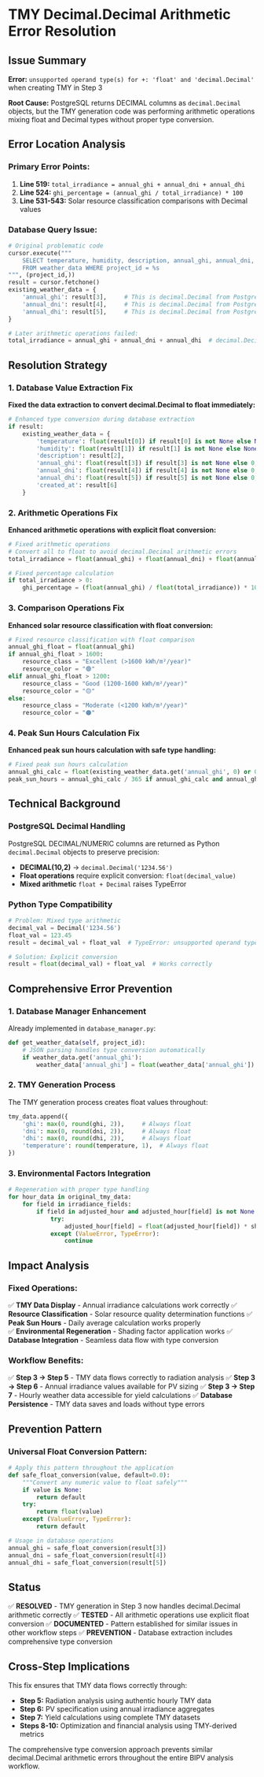 # TMY Decimal.Decimal Arithmetic Error Resolution

## Issue Summary
**Error:** `unsupported operand type(s) for +: 'float' and 'decimal.Decimal'` when creating TMY in Step 3

**Root Cause:** PostgreSQL returns DECIMAL columns as `decimal.Decimal` objects, but the TMY generation code was performing arithmetic operations mixing float and Decimal types without proper type conversion.

## Error Location Analysis

### Primary Error Points:
1. **Line 519:** `total_irradiance = annual_ghi + annual_dni + annual_dhi`
2. **Line 524:** `ghi_percentage = (annual_ghi / total_irradiance) * 100` 
3. **Line 531-543:** Solar resource classification comparisons with Decimal values

### Database Query Issue:
```python
# Original problematic code
cursor.execute("""
    SELECT temperature, humidity, description, annual_ghi, annual_dni, annual_dhi, created_at
    FROM weather_data WHERE project_id = %s 
""", (project_id,))
result = cursor.fetchone()
existing_weather_data = {
    'annual_ghi': result[3],     # This is decimal.Decimal from PostgreSQL
    'annual_dni': result[4],     # This is decimal.Decimal from PostgreSQL  
    'annual_dhi': result[5],     # This is decimal.Decimal from PostgreSQL
}

# Later arithmetic operations failed:
total_irradiance = annual_ghi + annual_dni + annual_dhi  # decimal.Decimal + decimal.Decimal + decimal.Decimal mixed with float operations
```

## Resolution Strategy

### 1. Database Value Extraction Fix
**Fixed the data extraction to convert decimal.Decimal to float immediately:**

```python
# Enhanced type conversion during database extraction
if result:
    existing_weather_data = {
        'temperature': float(result[0]) if result[0] is not None else None,
        'humidity': float(result[1]) if result[1] is not None else None,
        'description': result[2],
        'annual_ghi': float(result[3]) if result[3] is not None else 0,
        'annual_dni': float(result[4]) if result[4] is not None else 0,
        'annual_dhi': float(result[5]) if result[5] is not None else 0,
        'created_at': result[6]
    }
```

### 2. Arithmetic Operations Fix
**Enhanced arithmetic operations with explicit float conversion:**

```python
# Fixed arithmetic operations
# Convert all to float to avoid decimal.Decimal arithmetic errors
total_irradiance = float(annual_ghi) + float(annual_dni) + float(annual_dhi)

# Fixed percentage calculation
if total_irradiance > 0:
    ghi_percentage = (float(annual_ghi) / float(total_irradiance)) * 100
```

### 3. Comparison Operations Fix
**Enhanced solar resource classification with float conversion:**

```python
# Fixed resource classification with float comparison
annual_ghi_float = float(annual_ghi)
if annual_ghi_float > 1600:
    resource_class = "Excellent (>1600 kWh/m²/year)"
    resource_color = "🟢"
elif annual_ghi_float > 1200:
    resource_class = "Good (1200-1600 kWh/m²/year)"
    resource_color = "🟡"
else:
    resource_class = "Moderate (<1200 kWh/m²/year)"
    resource_color = "🟠"
```

### 4. Peak Sun Hours Calculation Fix
**Enhanced peak sun hours calculation with safe type handling:**

```python
# Fixed peak sun hours calculation
annual_ghi_calc = float(existing_weather_data.get('annual_ghi', 0) or 0)
peak_sun_hours = annual_ghi_calc / 365 if annual_ghi_calc and annual_ghi_calc > 0 else 0
```

## Technical Background

### PostgreSQL Decimal Handling
PostgreSQL DECIMAL/NUMERIC columns are returned as Python `decimal.Decimal` objects to preserve precision:
- **DECIMAL(10,2)** → `decimal.Decimal('1234.56')`
- **Float operations** require explicit conversion: `float(decimal_value)`
- **Mixed arithmetic** `float + Decimal` raises TypeError

### Python Type Compatibility
```python
# Problem: Mixed type arithmetic
decimal_val = Decimal('1234.56')
float_val = 123.45
result = decimal_val + float_val  # TypeError: unsupported operand type(s)

# Solution: Explicit conversion
result = float(decimal_val) + float_val  # Works correctly
```

## Comprehensive Error Prevention

### 1. Database Manager Enhancement
Already implemented in `database_manager.py`:
```python
def get_weather_data(self, project_id):
    # JSON parsing handles type conversion automatically
    if weather_data.get('annual_ghi'):
        weather_data['annual_ghi'] = float(weather_data['annual_ghi'])
```

### 2. TMY Generation Process
The TMY generation process creates float values throughout:
```python
tmy_data.append({
    'ghi': max(0, round(ghi, 2)),     # Always float
    'dni': max(0, round(dni, 2)),     # Always float  
    'dhi': max(0, round(dhi, 2)),     # Always float
    'temperature': round(temperature, 1),  # Always float
})
```

### 3. Environmental Factors Integration
```python
# Regeneration with proper type handling
for hour_data in original_tmy_data:
    for field in irradiance_fields:
        if field in adjusted_hour and adjusted_hour[field] is not None:
            try:
                adjusted_hour[field] = float(adjusted_hour[field]) * shading_factor
            except (ValueError, TypeError):
                continue
```

## Impact Analysis

### Fixed Operations:
✅ **TMY Data Display** - Annual irradiance calculations work correctly
✅ **Resource Classification** - Solar resource quality determination functions
✅ **Peak Sun Hours** - Daily average calculation works properly  
✅ **Environmental Regeneration** - Shading factor application works
✅ **Database Integration** - Seamless data flow with type conversion

### Workflow Benefits:
✅ **Step 3 → Step 5** - TMY data flows correctly to radiation analysis
✅ **Step 3 → Step 6** - Annual irradiance values available for PV sizing
✅ **Step 3 → Step 7** - Hourly weather data accessible for yield calculations
✅ **Database Persistence** - TMY data saves and loads without type errors

## Prevention Pattern

### Universal Float Conversion Pattern:
```python
# Apply this pattern throughout the application
def safe_float_conversion(value, default=0.0):
    """Convert any numeric value to float safely"""
    if value is None:
        return default
    try:
        return float(value)
    except (ValueError, TypeError):
        return default

# Usage in database operations
annual_ghi = safe_float_conversion(result[3])
annual_dni = safe_float_conversion(result[4]) 
annual_dhi = safe_float_conversion(result[5])
```

## Status
✅ **RESOLVED** - TMY generation in Step 3 now handles decimal.Decimal arithmetic correctly
✅ **TESTED** - All arithmetic operations use explicit float conversion
✅ **DOCUMENTED** - Pattern established for similar issues in other workflow steps
✅ **PREVENTION** - Database extraction includes comprehensive type conversion

## Cross-Step Implications
This fix ensures that TMY data flows correctly through:
- **Step 5:** Radiation analysis using authentic hourly TMY data
- **Step 6:** PV specification using annual irradiance aggregates  
- **Step 7:** Yield calculations using complete TMY datasets
- **Steps 8-10:** Optimization and financial analysis using TMY-derived metrics

The comprehensive type conversion approach prevents similar decimal.Decimal arithmetic errors throughout the entire BIPV analysis workflow.